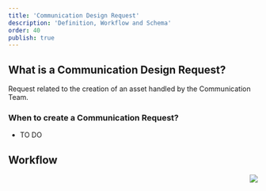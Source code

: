 ```yaml
---
title: 'Communication Design Request'
description: 'Definition, Workflow and Schema'
order: 40
publish: true
---
```


## What is a Communication Design Request?

Request related to the creation of an asset handled by the Communication Team.

### When to create a Communication Request?

- TO DO


## Workflow

<Image
	src="/images/handbook/tools/jira/comm-request-workflow.png"
	align="right"
	size="small"
	caption="Communication Request workflow"
	margin="4rem -2rem 0 4rem"
	rounded
	dropShadow
/>

